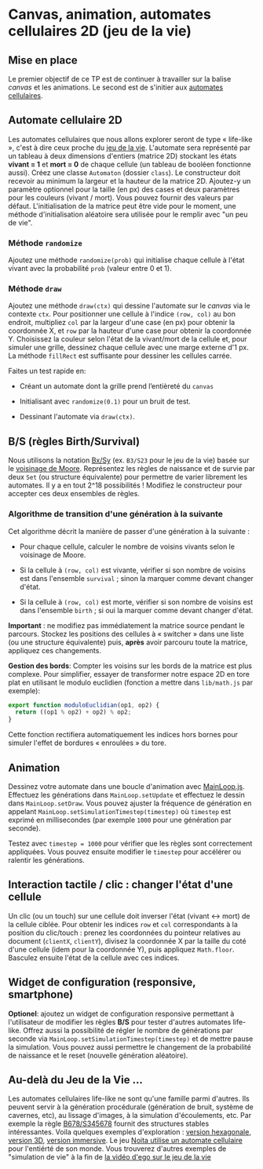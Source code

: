 # Canvas, animation, automates cellulaires 2D (jeu de la vie)

## Mise en place

Le premier objectif de ce TP est de continuer à travailler sur la balise _canvas_ et les animations. Le second est de s'initier aux [automates cellulaires](https://fr.wikipedia.org/wiki/Automate_cellulaire).

## Automate cellulaire 2D

Les automates cellulaires que nous allons explorer seront de type « life-like », c'est à dire ceux proche du [jeu de la vie](https://fr.wikipedia.org/wiki/Jeu_de_la_vie). L'automate sera représenté par un tableau à deux dimensions d'entiers (matrice 2D) stockant les états **vivant = 1** et **mort = 0** de chaque cellule (un tableau de booléen fonctionne aussi). Créez une classe `Automaton` (dossier `class`). Le constructeur doit recevoir au minimum la largeur et la hauteur de la matrice 2D. Ajoutez-y un paramètre optionnel pour la taille (en px) des cases et deux paramètres pour les couleurs (vivant / mort). Vous pouvez fournir des valeurs par défaut. L'initialisation de la matrice peut être vide pour le moment, une méthode d'initialisation aléatoire sera utilisée pour le remplir avec "un peu de vie".

### Méthode `randomize`

Ajoutez une méthode `randomize(prob)` qui initialise chaque cellule à l'état vivant avec la probabilité `prob` (valeur entre 0 et 1).

### Méthode `draw`

Ajoutez une méthode `draw(ctx)` qui dessine l'automate sur le _canvas_ via le contexte `ctx`. Pour positionner une cellule à l'indice `(row, col)` au bon endroit, multipliez `col` par la largeur d'une case (en px) pour obtenir la coordonnée X, et `row` par la hauteur d'une case pour obtenir la coordonnée Y. Choisissez la couleur selon l'état de la vivant/mort de la cellule et, pour simuler une grille, dessinez chaque cellule avec une marge externe d'1 px. La méthode `fillRect` est suffisante pour dessiner les cellules carrée.

Faites un test rapide en:

-   Créant un automate dont la grille prend l’entièreté du `canvas`
    
-   Initialisant avec `randomize(0.1)` pour un bruit de test.
    
-   Dessinant l'automate via `draw(ctx)`.
    

## B/S (règles Birth/Survival)

Nous utilisons la notation [Bx/Sy](https://en.wikipedia.org/wiki/Life-like_cellular_automaton#Notation_for_rules)  (ex. `B3/S23` pour le jeu de la vie) basée sur le [voisinage de Moore](https://fr.wikipedia.org/wiki/Voisinage_de_Moore). Représentez les règles de naissance et de survie par deux `Set` (ou structure équivalente) pour permettre de varier librement les automates. Il y a en tout 2^18 possibilités ! Modifiez le constructeur pour accepter ces deux ensembles de règles.

### Algorithme de transition d'une génération à la suivante

Cet algorithme décrit la manière de passer d'une génération à la suivante :

-   Pour chaque cellule, calculer le nombre de voisins vivants selon le voisinage de Moore.
    
-   Si la cellule à `(row, col)` est vivante, vérifier si son nombre de voisins est dans l'ensemble `survival` ; sinon la marquer comme devant changer d'état.
    
-   Si la cellule à `(row, col)` est morte, vérifier si son nombre de voisins est dans l'ensemble `birth` ; si oui la marquer comme devant changer d'état.
    
**Important** : ne modifiez pas immédiatement la matrice source pendant le parcours. Stockez les positions des cellules à « switcher » dans une liste (ou une structure équivalente) puis, **après** avoir parcouru toute la matrice, appliquez ces changements.        

**Gestion des bords**: Compter les voisins sur les bords de la matrice est plus complexe. Pour simplifier, essayer de transformer notre espace 2D en tore plat en utilisant le modulo euclidien (fonction a mettre dans `lib/math.js` par exemple):
```js
export function moduloEuclidian(op1, op2) {
  return ((op1 % op2) + op2) % op2;
}
```
Cette fonction rectifiera automatiquement les indices hors bornes pour simuler l'effet de bordures « enroulées » du tore.

## Animation

Dessinez votre automate dans une boucle d'animation avec [MainLoop.js](https://github.com/IceCreamYou/MainLoop.js/). Effectuez les générations dans `MainLoop.setUpdate` et effectuez le dessin dans `MainLoop.setDraw`. Vous pouvez ajuster la fréquence de génération en appelant `MainLoop.setSimulationTimestep(timestep)` où `timestep` est exprimé en millisecondes (par exemple `1000` pour une génération par seconde).

Testez avec `timestep = 1000` pour vérifier que les règles sont correctement appliquées. Vous pouvez ensuite modifier le `timestep` pour accélérer ou ralentir les générations.

## Interaction tactile / clic : changer l'état d'une cellule

Un clic (ou un touch) sur une cellule doit inverser l'état (vivant ↔ mort) de la cellule ciblée. Pour obtenir les indices `row` et `col` correspondants à la position du clic/touch  : prenez les coordonnées du pointeur relatives au document (`clientX`, `clientY`), divisez la coordonnée X par la taille du coté d'une cellule (idem pour la coordonnée Y), puis appliquez `Math.floor`. Basculez ensuite l'état de la cellule avec ces indices.

## Widget de configuration (responsive, smartphone)

**Optionel**: ajoutez un widget de configuration responsive permettant à l'utilisateur de modifier les règles **B/S** pour tester d'autres automates life-like. Offrez aussi la possibilité de régler le nombre de générations par seconde via `MainLoop.setSimulationTimestep(timestep)` et de mettre pause la simulation. Vous pouvez aussi permettre le changement de la probabilité de naissance et le reset (nouvelle génération aléatoire).

## Au-delà du Jeu de la Vie ...

Les automates cellulaires life-like ne sont qu'une famille parmi d'autres. Ils peuvent servir à la génération procédurale (génération de bruit, système de cavernes, etc), au lissage d'images, à la simulation d'écoulements, etc. Par exemple la règle [B678/S345678](https://www.jeremykun.com/2012/07/29/the-cellular-automaton-method-for-cave-generation/) fournit des structures stables intéressantes. Voila quelques exemples d'exploration : [version hexagonale](https://onivers.com/hexalife/),  [version 3D](https://onivers.com/t3d/),  [version immersive](https://onivers.com/golvr/). Le jeu [Noita utilise un automate cellulaire](https://www.youtube.com/watch?v=prXuyMCgbTc) pour l'entiérté de son monde. Vous trouverez d'autres exemples de "simulation de vie" à la fin de [la vidéo d'ego sur le jeu de la vie](https://youtu.be/eMn43As24Bo?t=1778)
